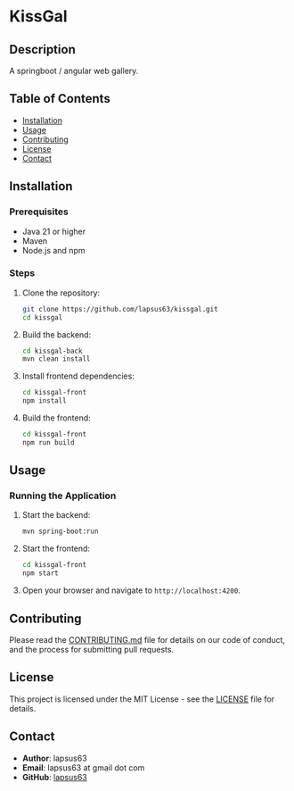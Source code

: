 # KissGal

## Description

A springboot / angular web gallery.

## Table of Contents

- [Installation](#installation)
- [Usage](#usage)
- [Contributing](#contributing)
- [License](#license)
- [Contact](#contact)

## Installation

### Prerequisites

- Java 21 or higher
- Maven
- Node.js and npm

### Steps

1. Clone the repository:
    ```sh
    git clone https://github.com/lapsus63/kissgal.git
    cd kissgal
    ```

2. Build the backend:
    ```sh
   cd kissgal-back
    mvn clean install
    ```

3. Install frontend dependencies:
    ```sh
    cd kissgal-front
    npm install
    ```

4. Build the frontend:
    ```sh
   cd kissgal-front
    npm run build
    ```

## Usage

### Running the Application

1. Start the backend:
    ```sh
    mvn spring-boot:run
    ```

2. Start the frontend:
    ```sh
    cd kissgal-front
    npm start
    ```

3. Open your browser and navigate to `http://localhost:4200`.

## Contributing

Please read the [CONTRIBUTING.md](CONTRIBUTING.md) file for details on our code of conduct, and the process for submitting pull requests.

## License

This project is licensed under the MIT License - see the [LICENSE](LICENSE) file for details.

## Contact

- **Author**: lapsus63
- **Email**: lapsus63 at gmail dot com
- **GitHub**: [lapsus63](https://github.com/lapsus63)
